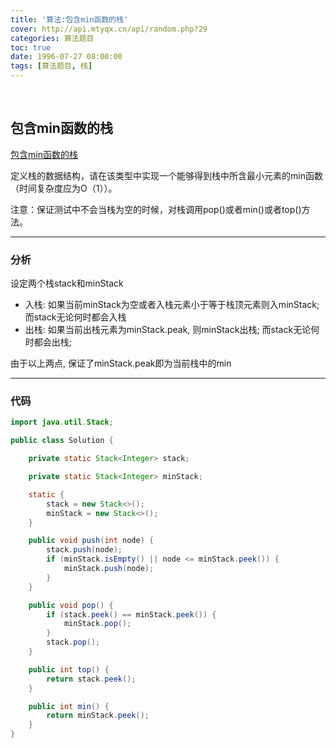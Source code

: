 ```yaml
---
title: '算法:包含min函数的栈'
cover: http://api.mtyqx.cn/api/random.php?29
categories: 算法题目
toc: true
date: 1996-07-27 08:00:00
tags: [算法题目, 栈]
---
```


<br/>

<!--more-->

## 包含min函数的栈

[包含min函数的栈](https://www.nowcoder.com/practice/4c776177d2c04c2494f2555c9fcc1e49?tpId=13&tqId=11173&tPage=1&rp=1&ru=%2Fta%2Fcoding-interviews&qru=%2Fta%2Fcoding-interviews%2Fquestion-ranking)

  定义栈的数据结构，请在该类型中实现一个能够得到栈中所含最小元素的min函数（时间复杂度应为O（1））。 

  注意：保证测试中不会当栈为空的时候，对栈调用pop()或者min()或者top()方法。

****

### 分析

设定两个栈stack和minStack

-   入栈: 如果当前minStack为空或者入栈元素小于等于栈顶元素则入minStack; 而stack无论何时都会入栈
-   出栈: 如果当前出栈元素为minStack.peak, 则minStack出栈; 而stack无论何时都会出栈;

由于以上两点, 保证了minStack.peak即为当前栈中的min

****

### 代码

```java
import java.util.Stack;

public class Solution {

    private static Stack<Integer> stack;

    private static Stack<Integer> minStack;

    static {
        stack = new Stack<>();
        minStack = new Stack<>();
    }

    public void push(int node) {
        stack.push(node);
        if (minStack.isEmpty() || node <= minStack.peek()) {
            minStack.push(node);
        }
    }

    public void pop() {
        if (stack.peek() == minStack.peek()) {
            minStack.pop();
        }
        stack.pop();
    }

    public int top() {
        return stack.peek();
    }

    public int min() {
        return minStack.peek();
    }
}
```

